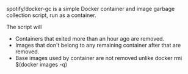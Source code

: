 spotify/docker-gc is a simple Docker container and image garbage collection script, run as a container.

The script will

* Containers that exited more than an hour ago are removed.
* Images that don't belong to any remaining container after that are removed.
* Base images used by container are not removed unlike docker rmi $(docker images -q)

